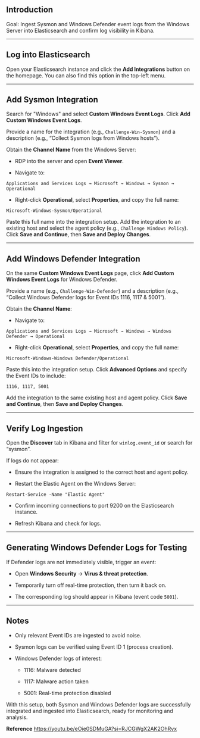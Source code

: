 
## Introduction

Goal: Ingest Sysmon and Windows Defender event logs from the Windows Server into Elasticsearch and confirm log visibility in Kibana.

---

## Log into Elasticsearch

Open your Elasticsearch instance and click the **Add Integrations** button on the homepage. You can also find this option in the top-left menu.

---

## Add Sysmon Integration

Search for "Windows" and select **Custom Windows Event Logs**. Click **Add Custom Windows Event Logs**.

Provide a name for the integration (e.g., `Challenge-Win-Sysmon`) and a description (e.g., “Collect Sysmon logs from Windows hosts”).

Obtain the **Channel Name** from the Windows Server:

- RDP into the server and open **Event Viewer**.
    
- Navigate to:
    

`Applications and Services Logs → Microsoft → Windows → Sysmon → Operational`

- Right-click **Operational**, select **Properties**, and copy the full name:
    

`Microsoft-Windows-Sysmon/Operational`

Paste this full name into the integration setup. Add the integration to an existing host and select the agent policy (e.g., `Challenge Windows Policy`). Click **Save and Continue**, then **Save and Deploy Changes**.

---

## Add Windows Defender Integration

On the same **Custom Windows Event Logs** page, click **Add Custom Windows Event Logs** for Windows Defender.

Provide a name (e.g., `Challenge-Win-Defender`) and a description (e.g., “Collect Windows Defender logs for Event IDs 1116, 1117 & 5001”).

Obtain the **Channel Name**:

- Navigate to:
    

`Applications and Services Logs → Microsoft → Windows → Windows Defender → Operational`

- Right-click **Operational**, select **Properties**, and copy the full name:
    

`Microsoft-Windows-Windows Defender/Operational`

Paste this into the integration setup. Click **Advanced Options** and specify the Event IDs to include:

`1116, 1117, 5001`

Add the integration to the same existing host and agent policy. Click **Save and Continue**, then **Save and Deploy Changes**.

---

## Verify Log Ingestion

Open the **Discover** tab in Kibana and filter for `winlog.event_id` or search for “sysmon”.

If logs do not appear:

- Ensure the integration is assigned to the correct host and agent policy.
    
- Restart the Elastic Agent on the Windows Server:
    

`Restart-Service -Name "Elastic Agent"`

- Confirm incoming connections to port 9200 on the Elasticsearch instance.
    
- Refresh Kibana and check for logs.
    

---

## Generating Windows Defender Logs for Testing

If Defender logs are not immediately visible, trigger an event:

- Open **Windows Security** → **Virus & threat protection**.
    
- Temporarily turn off real-time protection, then turn it back on.
    
- The corresponding log should appear in Kibana (event code `5001`).
    

---

## Notes

- Only relevant Event IDs are ingested to avoid noise.
    
- Sysmon logs can be verified using Event ID 1 (process creation).
    
- Windows Defender logs of interest:
    
    - 1116: Malware detected
        
    - 1117: Malware action taken
        
    - 5001: Real-time protection disabled
        

With this setup, both Sysmon and Windows Defender logs are successfully integrated and ingested into Elasticsearch, ready for monitoring and analysis.

**Reference**
https://youtu.be/eOie0SDMuGA?si=RJCGWgX2AK2OhRvx